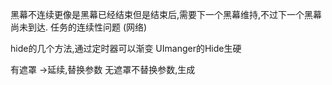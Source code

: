 黑幕不连续更像是黑幕已经结束但是结束后,需要下一个黑幕维持,不过下一个黑幕尚未到达.
任务的连续性问题 (网络)

hide的几个方法,通过定时器可以渐变
UImanger的Hide生硬


有遮罩 ->延续,替换参数
无遮罩不替换参数,生成